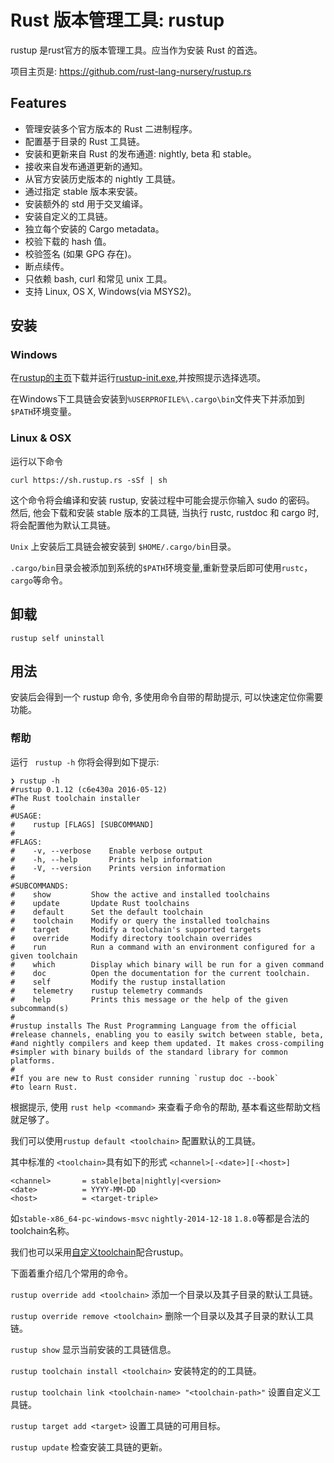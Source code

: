 # Rust 版本管理工具: rustup

rustup 是rust官方的版本管理工具。应当作为安装 Rust 的首选。

项目主页是: <https://github.com/rust-lang-nursery/rustup.rs>

## Features

* 管理安装多个官方版本的 Rust 二进制程序。
* 配置基于目录的 Rust 工具链。
* 安装和更新来自 Rust 的发布通道: nightly, beta 和 stable。
* 接收来自发布通道更新的通知。
* 从官方安装历史版本的 nightly 工具链。
* 通过指定 stable 版本来安装。
* 安装额外的 std 用于交叉编译。
* 安装自定义的工具链。
* 独立每个安装的 Cargo metadata。
* 校验下载的 hash 值。
* 校验签名 (如果 GPG 存在)。
* 断点续传。
* 只依赖 bash, curl 和常见 unix 工具。
* 支持 Linux, OS X, Windows(via MSYS2)。

## 安装

### Windows

在[rustup的主页](http://www.rustup.rs)下载并运行[rustup-init.exe](https://win.rustup.rs/),并按照提示选择选项。

在Windows下工具链会安装到`%USERPROFILE%\.cargo\bin`文件夹下并添加到`$PATH`环境变量。

### Linux & OSX

运行以下命令

```
curl https://sh.rustup.rs -sSf | sh
```

这个命令将会编译和安装 rustup, 安装过程中可能会提示你输入 sudo 的密码。 然后, 他会下载和安装 stable 版本的工具链, 当执行 rustc, rustdoc 和 cargo 时, 将会配置他为默认工具链。

`Unix` 上安装后工具链会被安装到 `$HOME/.cargo/bin`目录。

`.cargo/bin`目录会被添加到系统的`$PATH`环境变量,重新登录后即可使用`rustc`，`cargo`等命令。

## 卸载

```
rustup self uninstall
```

## 用法

安装后会得到一个 rustup 命令, 多使用命令自带的帮助提示, 可以快速定位你需要功能。

### 帮助

运行 ` rustup -h` 你将会得到如下提示:

```
❯ rustup -h
#rustup 0.1.12 (c6e430a 2016-05-12)
#The Rust toolchain installer
#
#USAGE:
#    rustup [FLAGS] [SUBCOMMAND]
#
#FLAGS:
#    -v, --verbose    Enable verbose output
#    -h, --help       Prints help information
#    -V, --version    Prints version information
#
#SUBCOMMANDS:
#    show         Show the active and installed toolchains
#    update       Update Rust toolchains
#    default      Set the default toolchain
#    toolchain    Modify or query the installed toolchains
#    target       Modify a toolchain's supported targets
#    override     Modify directory toolchain overrides
#    run          Run a command with an environment configured for a given toolchain
#    which        Display which binary will be run for a given command
#    doc          Open the documentation for the current toolchain.
#    self         Modify the rustup installation
#    telemetry    rustup telemetry commands
#    help         Prints this message or the help of the given subcommand(s)
#
#rustup installs The Rust Programming Language from the official
#release channels, enabling you to easily switch between stable, beta,
#and nightly compilers and keep them updated. It makes cross-compiling
#simpler with binary builds of the standard library for common platforms.
#
#If you are new to Rust consider running `rustup doc --book`
#to learn Rust.

```

根据提示, 使用 `rust help <command>` 来查看子命令的帮助, 基本看这些帮助文档就足够了。

我们可以使用`rustup default <toolchain>` 配置默认的工具链。

其中标准的 `<toolchain>`具有如下的形式
`<channel>[-<date>][-<host>]`

```
<channel>       = stable|beta|nightly|<version>
<date>          = YYYY-MM-DD
<host>          = <target-triple>
```

如`stable-x86_64-pc-windows-msvc` `nightly-2014-12-18` `1.8.0`等都是合法的toolchain名称。

我们也可以采用[自定义toolchain](https://github.com/rust-lang-nursery/rustup.rs#working-with-custom-toolchains)配合rustup。

下面着重介绍几个常用的命令。

`rustup override add <toolchain>` 添加一个目录以及其子目录的默认工具链。

`rustup override remove <toolchain>` 删除一个目录以及其子目录的默认工具链。

`rustup show` 显示当前安装的工具链信息。

`rustup toolchain install <toolchain>` 安装特定的的工具链。

`rustup toolchain link <toolchain-name> "<toolchain-path>"` 设置自定义工具链。

`rustup target add <target>` 设置工具链的可用目标。

`rustup update` 检查安装工具链的更新。
